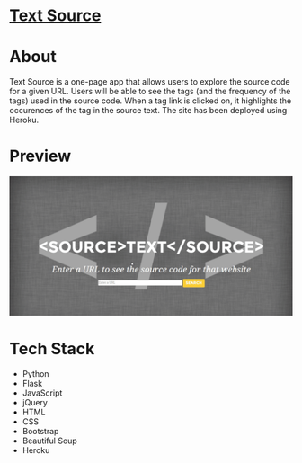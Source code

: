 # [Text Source](http://textsource.herokuapp.com/)

# About

Text Source is a one-page app that allows users to explore the source code for a given URL.  Users will be able to see the tags (and the frequency of the tags) used in the source code.  When a tag link is clicked on, it highlights the occurences of the tag in the source text.  The site has been deployed using Heroku.

# Preview

![Preview](/static/gif/text-source.gif)

# Tech Stack

* Python
* Flask
* JavaScript 
* jQuery 
* HTML 
* CSS
* Bootstrap
* Beautiful Soup
* Heroku
